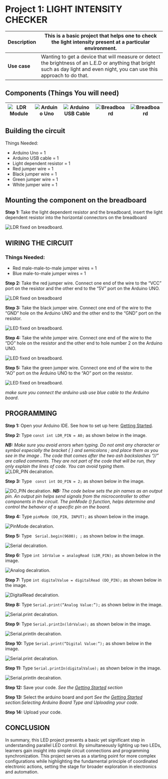 # Project 1: LIGHT INTENSITY CHECKER

| **Description** | This is a basic project that helps one to check the light intensity present at a particular environment. |
|------------------|----------------------------------------------------------------|
| **Use case**     |  Wanting to get a device that will measure or detect the brightness of an L.E.D or anything that bright such as day light and even night, you can use this approach to do that. |

## Components (Things You will need)

| ![LDR Module](../../assets/components/ldr.png) | ![Arduino Uno](../../assets/components/arduino.png) | ![Arduino USB Cable](../../assets/components/USB_Cable.png) | ![Breadboard](../../assets/components/breadboard.png) |![Breadboard](../../assets/components/jump_wire.png)|
|-------------------------|-------------------------|-------------------------|-------------------------|-------------------------|

## Building the circuit

Things Needed:
-	Arduino Uno = 1
-	Arduino USB cable = 1
-	Light dependent resistor   = 1
-	Red jumper wire = 1
-	Black jumper wire = 1
-	Green jumper wire = 1
-	White jumper wire = 1


## Mounting the component on the breadboard

**Step 1:** Take the light dependent resistor and the breadboard, insert the light dependent resistor into the horizontal connectors on the   breadboard

![LDR fixed on breadboard](../../assets/1.0/LDR_Module/Picture1.png).


## WIRING THE CIRCUIT

### Things Needed:

- Red male-male-to-male jumper wires = 1
- Blue male-to-male jumper wires = 1


**Step 2:** Take the red jumper wire. Connect one end of the wire to the “VCC” port on the resistor and the other end to the “5V” port on the Arduino UNO.

![LDR fixed on breadboard](../../assets/1.0/LDR_Module/Picture2.png)

**Step 3:** Take the black jumper wire. Connect one end of the wire to the “GND” hole on the Arduino UNO and the other end to the “GND” port on the resistor.

![LED fixed on breadboard](../../assets/1.0/LDR_Module/Picture3.png).

**Step 4:** Take the white jumper wire. Connect one end of the wire to the “DO” hole on the resistor and the other end to hole number 2 on the Arduino UNO.

![LED fixed on breadboard](../../assets/1.0/LDR_Module/Picture4.png).

**Step 5:** Take the green jumper wire. Connect one end of the wire to the “AO” port  on the Arduino UNO to the “AO” port on the resistor.

![LED fixed on breadboard](../../assets/1.0/LDR_Module/Picture5.png).

_make sure you connect the arduino usb use blue cable to the Arduino board_.

## PROGRAMMING

**Step 1:** Open your Arduino IDE. See how to set up here: [Getting Started](../../../../README.md#getting-started).

**Step 2:** Type ``` const int LDR_PIN = A0; ``` as shown below in the image.

_**NB:** Make sure you avoid errors when typing. Do not omit any character or symbol especially the bracket { }  and semicolons ;  and place them as you see in the image . The code that comes after the two ash backslashes “//” are called comments. They are not part of the code that will be run, they only explain the lines of code. You can avoid typing them._
![LDR_PIN decalration](../../assets/1.0/LDR_Module/code1.png).

**Step 3:** Type ``` const int DO_PIN = 2;``` as shown below in the image.

![DO_PIN decalration](../../assets/1.0/LDR_Module/code2.png).
_**NB:** The code below sets the pin names as an output pin. An output pin helps send signals from the microcontroller to other components in the circuit. The pinMode () function, helps determine and control the behavior of a specific pin on the board._

**Step 4:** Type ``` pinMode (DO_PIN, INPUT); ``` as shown below in the image.

![PinMode decalration](../../assets/1.0/LDR_Module/code3.png).

**Step 5:** Type ``` Serial.begin(9600); ;``` as shown below in the image.

![Serial decalration](../../assets/1.0/LDR_Module/code4.png).

**Step 6:** Type ``` int 1drValue = analogRead (LDR_PIN); ``` as shown below in the image.

![Analog decalration](../../assets/1.0/LDR_Module/code5.png).

**Step 7:** Type ``` int digitalValue = digitalRead (DO_PIN); ``` as shown below in the image.

![DigitalRead decalration](../../assets/1.0/LDR_Module/code6.png).

**Step 8:** Type ``` Serial.print(“Analog Value:”); ``` as shown below in the image.

![Serial.print decalration](../../assets/1.0/LDR_Module/code7.png).

**Step 9:** Type ``` Serial.printIn(ldrValue); ``` as shown below in the image.

![Serial.println decalration](../../assets/1.0/LDR_Module/code8.png).

**Step 10:** Type ``` Serial.print(“Digital Value:”); ``` as shown below in the image.

![Serial.print decalration](../../assets/1.0/LDR_Module/code9.png).

**Step 11:** Type ``` Serial.printIn(digitalValue); ``` as shown below in the image.

![Serial.println decalration](../../assets/1.0/LDR_Module/code10.png).


**Step 12:** Save your code. _See the [Getting Started](../../../../README.md#getting-started) section_

**Step 13:** Select the arduino board and port _See the [Getting Started](../../../../README.md#getting-started) section:Selecting Arduino Board Type and Uploading your code_.

**Step 14:** Upload your code.

## CONCLUSION
In summary, this LED project presents a basic yet significant step in understanding parallel LED control. By simultaneously lighting up two LEDs, learners gain insight into simple circuit connections and programming synchronization. This project serves as a starting point for more complex configurations while highlighting the fundamental principle of coordinated electronic actions, setting the stage for broader exploration in electronics and automation.



